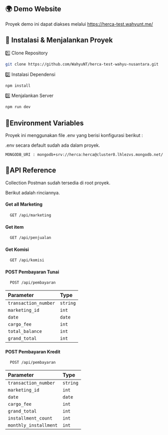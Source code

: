 
## 🌍 Demo Website
Proyek demo ini dapat diakses melalui https://herca-test.wahyunt.me/
## 🚀 Instalasi & Menjalankan Proyek
1️⃣ Clone Repository
```bash
git clone https://github.com/WahyuNT/herca-test-wahyu-nusantara.git

```
2️⃣ Instalasi Dependensi
```bash
npm install
```
3️⃣ Menjalankan Server 
```bash
npm run dev
```


## 🔑Environment Variables

Proyek ini menggunakan file .env yang berisi konfigurasi berikut :

.env secara default sudah ada dalam proyek.

`MONGODB_URI : mongodb+srv://herca:herca@cluster0.lhlezvs.mongodb.net/`

## 🔌API Reference 
Collection Postman sudah tersedia di root proyek.

Berikut adalah rinciannya.
#### Get all Marketing

```bash
  GET /api/marketing
```

#### Get item

```bash
  GET /api/penjualan
```

#### Get Komisi
```bash
  GET /api/komisi
```
#### POST Pembayaran Tunai
```bash
  POST /api/pembayaran
```
| Parameter | Type     |
| :-------- | :------- |
| `transaction_number`| `string` |
| `marketing_id`| `int` |
| `date`| `date` |
| `cargo_fee`| `int` |
| `total_balance`| `int` |
| `grand_total`| `int` |

#### POST Pembayaran Kredit
```bash
  POST /api/pembayaran
```
| Parameter | Type     |
| :-------- | :------- |
| `transaction_number`| `string` |
| `marketing_id`| `int` |
| `date`| `date` |
| `cargo_fee`| `int` |
| `grand_total`| `int` |
| `installment_count`| `int` |
| `monthly_installment`| `int` |